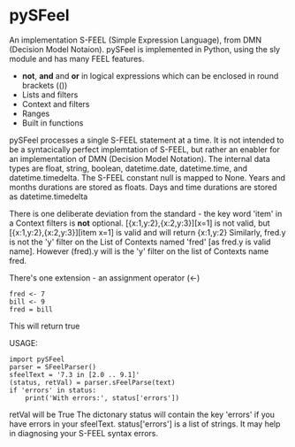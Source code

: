 # pySFeel
An implementation S-FEEL (Simple Expression Language), from DMN (Decision Model Notaion).
pySFeel is implemented in Python, using the sly module and has many FEEL features.
* **not**, **and** and **or** in logical expressions which can be enclosed in round brackets (())
* Lists and filters
* Context and filters
* Ranges
* Built in functions

pySFeel processes a single S-FEEL statement at a time.
It is not intended to be a syntacically perfect implemtation of S-FEEL,
but rather an enabler for an implementation of DMN (Decision Model Notation).
The internal data types are float, string, boolean, datetime.date, datetime.time, and datetime.timedelta.
The S-FEEL constant null is mapped to None.
Years and months durations are stored as floats. Days and time durations are stored as datetime.timedelta

There is one deliberate deviation from the standard - the key word 'item' in a Context filters is **not** optional.
\[{x:1,y:2},{x:2,y:3}\]\[x=1\] is not valid, but \[{x:1,y:2},{x:2,y:3}\]\[item x=1\] is valid and will return {x:1,y:2}
Similarly, fred.y is not the 'y' filter on the List of Contexts named 'fred' [as fred.y is valid name].
However (fred).y will is the 'y' filter on the list of Contexts name fred.

There's one extension - an assignment operator (<-)

    fred <- 7
    bill <- 9
    fred = bill
    
This will return true

USAGE:

    import pySFeel
    parser = SFeelParser()
    sfeelText = '7.3 in [2.0 .. 9.1]'
    (status, retVal) = parser.sFeelParse(text)
    if 'errors' in status:
        print('With errors:', status['errors'])
   
retVal will be True
The dictonary status will contain the key 'errors' if you have errors in your sfeelText.
status['errors'] is a list of strings. It may help in diagnosing your S-FEEL syntax errors.
